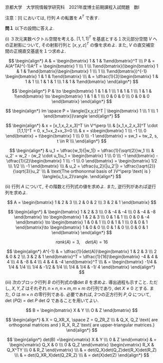 京都大学　大学院情報学研究科　2021年度博士前期課程入試問題　数I

注意：\[I] においては, 行列 $A$ の転置を $A^T$ で表す. 

**問１** 以下の設問に答えよ.

(i) ３次元実数ベクトル空間を考える. $[1,1,1]^T$ を基底とする１次元部分空間 $V$ への正射影について, その射影行列と $[x,y,z]^T$ の像を求めよ. また, $V$ の直交補空間の正規直交基底を１つ求めよ.

$$
    \begin{align*}
        A & = \begin{bmatrix} 1 & 1 & 1\end{bmatrix}^T \\\
        P & = A(A^TA)^{-1}A^T = \begin{bmatrix} 1 \\\ 1 \\\ 1\end{bmatrix}(\begin{bmatrix} 1 & 1 & 1\end{bmatrix}\begin{bmatrix} 1 \\\ 1 \\\ 1\end{bmatrix})^{-1} \begin{bmatrix} 1 & 1 & 1\end{bmatrix} \\\
        & = \dfrac{1}{3}\begin{bmatrix} 1 & 1 & 1 \\\ 1 & 1 & 1 \\\ 1 & 1 & 1\end{bmatrix}
    \end{align*}
$$

$$
    \begin{align*}
        P & \to  \begin{bmatrix} 1 & 1 & 1 \\\ 1 & 1 & 1 \\\ 1 & 1 & 1\end{bmatrix} \to \begin{bmatrix} 1 & 1 & 1 \\\ 0 & 0 & 0 \\\ 0  & 0 & 0 \end{bmatrix}
    \end{align*}
$$

$$
    \begin{align*}
        Im \space P = \langle{[x,y,z]^T | \begin{bmatrix} 1 \\\ 1 \\\ 1 \end{bmatrix}}\rangle
    \end{align*}
$$

$$
    \begin{align*}
        & x = [x_1,x_2,x_3]^T \in V^\perp \\\
        & [x_1,x_2,x_3]^T \cdot  [1,1,1]^T = 0, x_1+x_2+x_3=0 \\\
        & x = s\begin{bmatrix} 1 \\\ -1 \\\ 0 \end{bmatrix} + t\begin{bmatrix} 1 \\\ 0 \\\ -1 \end{bmatrix} = sw_1 + tw_2, s, t \in R \\\
    \end{align*}
$$

$$
    \begin{align*}
        & u_1 = \dfrac{w_1}{|w_1|} = \dfrac{1}{\sqrt{2}}w_1 \\\
        & u_2' = w_2 - (w_2 \cdot u_1)u_1 = \begin{bmatrix} 1 \\\ 0 \\\ -1 \end{bmatrix}  - \dfrac{1}{2}\begin{bmatrix} 1 \\\ -1 \\\ 0 \end{bmatrix} = \begin{bmatrix} 1/2 \\\ 1/2 \\\ -1 \end{bmatrix} \\\
        & u_2 = \dfrac{u_2}{|u_2'|} = \dfrac{\sqrt{2}}{\sqrt{3}}u_2' \\\
        & \text{The orthonormal basis of }V^\perp \text{ is } \langle{u_1,u_2}\rangle.
    \end{align*}
$$

(ii) 行列 $A$ について, その階数と行列式の値を求めよ. また, 逆行列があれば逆行列を求めよ.

$$
    A = \begin{bmatrix} 1 & 2 & 3 \\\ 2 & 0 & 2 \\\ 3 & 2 & 1 \end{bmatrix}
$$

$$
    \begin{align*}
        & \begin{bmatrix} 1 & 2 & 3 \\\ 0 & -4 & -4 \\\ 0 & -4 & -8 \end{bmatrix} \to \begin{bmatrix} 1 & 2 & 3 \\\ 0 & 1 & 1 \\\ 0 & 0 & -4 \end{bmatrix} \to \begin{bmatrix} 1 & 0 & 1 \\\ 0 & 1 & 1 \\\ 0 & 0 & 1 \end{bmatrix}\to \begin{bmatrix} 1 & 0 & 0 \\\ 0 & 1 & 0 \\\ 0 & 0 & 1 \end{bmatrix}
    \end{align*}
$$

$$
    rank(A) = 3, \quad det(A) = 16
$$

$$
    \begin{align*}
        A^{-1} & = \dfrac{1}{det(A)}\begin{bmatrix} 1 & 2 & 3 \\\ 2 & 0 & 2 \\\ 3 & 2 & 1 \end{bmatrix}^T = \dfrac{1}{16}\begin{bmatrix} -4 & 4 & 4 \\\ 4 & -8 & 4 \\\ 4 & 4 & -4 \end{bmatrix}^T \\\
        & =  \begin{bmatrix} -1/4 & 1/4 & 1/4 \\\ 1/4 & -1/2 & 1/4 \\\ 1/4 & 1/4 & -1/ 4 \end{bmatrix}
    \end{align*}
$$

(iii) 次のブロック行列 $B$ の行列式の値det $B$ を求めよ. 導出過程も示すこと. ただし, $X,Y,Z$ はそれぞれ $n \times n, n \times m, m \times m$ の行列であり, det $X \ne 0$ とする. また, $O$ は $m \times n$ の零行列である. 必要であれば, 2つの正方行列 $P,Q$ について, det $(PQ)$ = det $P$ det $Q$ であることを用いてよい. 

$$
    B = \begin{bmatrix} X & Y \\\ O & Z \end{bmatrix}
$$


$$
    \begin{align*}
        & X = Q_XR_X, \space Z = Q_ZR_Z \\\
        & Q_X, Q_Z \text{ are orthogonal matrices and } R_X, R_Z \text{ are upper-triangular matrices.}
    \end{align*}
$$

$$
    \begin{align*}    
        det(B) =\begin{vmatrix} X & Y \\\ 0 & Z \end{vmatrix} & = \begin{vmatrix} Q_X & 0 \\\ 0 & Q_Z \end{vmatrix}  \begin{vmatrix} R_X & Q_X^TY \\\ 0 & R_Z \end{vmatrix} \\\
        & = det(Q_X)det(Q_Z)det(R_X)det(R_Z) \\\
        & = det(Q_XR_X)det(Q_ZR_Z) \\\
        & = det(X)det(Z)
    \end{align*}
$$
